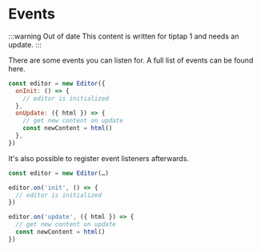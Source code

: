 # Events

:::warning Out of date
This content is written for tiptap 1 and needs an update.
:::

There are some events you can listen for. A full list of events can be found here.

```js
const editor = new Editor({
  onInit: () => {
    // editor is initialized
  },
  onUpdate: ({ html }) => {
    // get new content on update
    const newContent = html()
  },
})
```

It's also possible to register event listeners afterwards.

```js
const editor = new Editor(…)

editor.on('init', () => {
  // editor is initialized
})

editor.on('update', ({ html }) => {
  // get new content on update
  const newContent = html()
})
```
